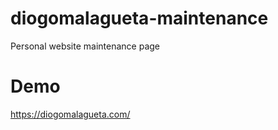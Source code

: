 # diogomalagueta-maintenance

Personal website maintenance page

# Demo

https://diogomalagueta.com/
